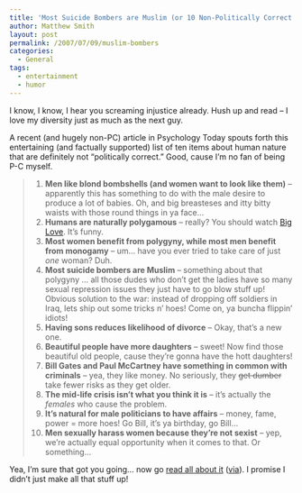 ```yaml
---
title: 'Most Suicide Bombers are Muslim (or 10 Non-Politically Correct Things You Didn&#8217;t Know)'
author: Matthew Smith
layout: post
permalink: /2007/07/09/muslim-bombers
categories:
  - General
tags:
  - entertainment
  - humor
---
```

I know, I know, I hear you screaming injustice already. Hush up and read &#8211; I love my diversity just as much as the next guy.

A recent (and hugely non-PC) article in Psychology Today spouts forth this entertaining (and factually supported) list of ten items about human nature that are definitely not &#8220;politically correct.&#8221; Good, cause I&#8217;m no fan of being P-C myself.

> 1.  **Men like blond bombshells (and women want to look like them)** &#8211; apparently this has something to do with the male desire to produce a lot of babies. Oh, and big breasteses and itty bitty waists with those round things in ya face&#8230;
> 2.  **Humans are naturally polygamous** &#8211; really? You should watch [Big Love][1]. It&#8217;s funny.
> 3.  **Most women benefit from polygyny, while most men benefit from monogamy** &#8211; um&#8230; have you ever tried to take care of just *one* woman? Duh.
> 4.  **Most suicide bombers are Muslim** &#8211; something about that polygyny &#8230; all those dudes who don&#8217;t get the ladies have so many sexual repression issues they just have to go blow stuff up! Obvious solution to the war: instead of dropping off soldiers in Iraq, lets ship out some tricks n&#8217; hoes! Come on, ya buncha flippin&#8217; idiots!
> 5.  **Having sons reduces likelihood of divorce** &#8211; Okay, that&#8217;s a new one.
> 6.  **Beautiful people have more daughters** &#8211; sweet! Now find those beautiful old people, cause they&#8217;re gonna have the hott daughters!
> 7.  **Bill Gates and Paul McCartney have something in common with criminals** &#8211; yea, they like money. No seriously, they <strike>get dumber</strike> take fewer risks as they get older.
> 8.  **The mid-life crisis isn&#8217;t what you think it is** &#8211; it&#8217;s actually the *females* who cause the problem.
> 9.  **It&#8217;s natural for male politicians to have affairs** &#8211; money, fame, power = more hoes! Go Bill, it&#8217;s ya birthday, go Bill&#8230;
> 10. **Men sexually harass women because they&#8217;re not sexist** &#8211; yep, we&#8217;re actually equal opportunity when it comes to that. Or something&#8230;

Yea, I&#8217;m sure that got you going&#8230; now go [read all about it][2] ([via][3]). I promise I didn&#8217;t just make all that stuff up!

 [1]: http://hbo.com/biglove/
 [2]: http://www.psychologytoday.com/articles/pto-20070622-000002.xml
 [3]: http://science.slashdot.org/article.pl?sid=07/07/07/2015224&from=rss